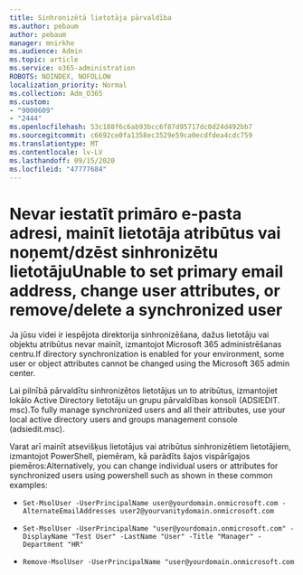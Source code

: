 ```yaml
---
title: Sinhronizētā lietotāja pārvaldība
ms.author: pebaum
author: pebaum
manager: mnirkhe
ms.audience: Admin
ms.topic: article
ms.service: o365-administration
ROBOTS: NOINDEX, NOFOLLOW
localization_priority: Normal
ms.collection: Adm_O365
ms.custom:
- "9000609"
- "2444"
ms.openlocfilehash: 53c188f6c6ab93bcc6f87d95717dc0d24d492bb7
ms.sourcegitcommit: c6692ce0fa1358ec3529e59ca0ecdfdea4cdc759
ms.translationtype: MT
ms.contentlocale: lv-LV
ms.lasthandoff: 09/15/2020
ms.locfileid: "47777684"
---
```

# <a name="unable-to-set-primary-email-address-change-user-attributes-or-removedelete-a-synchronized-user"></a><span data-ttu-id="7367a-102">Nevar iestatīt primāro e-pasta adresi, mainīt lietotāja atribūtus vai noņemt/dzēst sinhronizētu lietotāju</span><span class="sxs-lookup"><span data-stu-id="7367a-102">Unable to set primary email address, change user attributes, or remove/delete a synchronized user</span></span>

<span data-ttu-id="7367a-103">Ja jūsu videi ir iespējota direktorija sinhronizēšana, dažus lietotāju vai objektu atribūtus nevar mainīt, izmantojot Microsoft 365 administrēšanas centru.</span><span class="sxs-lookup"><span data-stu-id="7367a-103">If directory synchronization is enabled for your environment, some user or object attributes cannot be changed using the Microsoft 365 admin center.</span></span>

<span data-ttu-id="7367a-104">Lai pilnībā pārvaldītu sinhronizētos lietotājus un to atribūtus, izmantojiet lokālo Active Directory lietotāju un grupu pārvaldības konsoli (ADSIEDIT. msc).</span><span class="sxs-lookup"><span data-stu-id="7367a-104">To fully manage synchronized users and all their attributes, use your local active directory users and groups management console (adsiedit.msc).</span></span>  

<span data-ttu-id="7367a-105">Varat arī mainīt atsevišķus lietotājus vai atribūtus sinhronizētiem lietotājiem, izmantojot PowerShell, piemēram, kā parādīts šajos vispārīgajos piemēros:</span><span class="sxs-lookup"><span data-stu-id="7367a-105">Alternatively, you can change individual users or attributes for synchronized users using powershell such as shown in these common examples:</span></span> 
- `Set-MsolUser -UserPrincipalName user@yourdomain.onmicrosoft.com -AlternateEmailAddresses user2@yourvanitydomain.onmicrosoft.com`

- `Set-MsolUser -UserPrincipalName "user@yourdomain.onmicrosoft.com" -DisplayName "Test User" -LastName "User" -Title "Manager" -Department "HR"`

- `Remove-MsolUser -UserPrincipalName "user@yourdomain.onmicrosoft.com`

